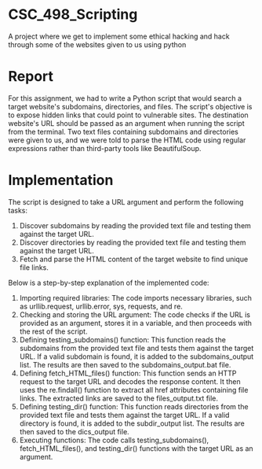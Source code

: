 # CSC_498_Scripting
A project where we get to implement some ethical hacking and hack through some of the websites given to us using python

# Report
For this assignment, we had to write a Python script that would search a target website's subdomains, directories, and files. The script's objective is to expose hidden links that could point to vulnerable sites. The destination website's URL should be passed as an argument when running the script from the terminal. Two text files containing subdomains and directories were given to us, and we were told to parse the HTML code using regular expressions rather than third-party tools like BeautifulSoup.

# Implementation
The script is designed to take a URL argument and perform the following tasks:<br>
<ol>
<li>Discover subdomains by reading the provided text file and testing them against the target URL.</li>
<li>Discover directories by reading the provided text file and testing them against the target URL.</li>
<li>Fetch and parse the HTML content of the target website to find unique file links.</li>
</ol>

Below is a step-by-step explanation of the implemented code:<br>

<ol>
  <li>Importing required libraries: The code imports necessary libraries, such as urllib.request, urllib.error, sys, requests, and re.
</li>
  <li>Checking and storing the URL argument: The code checks if the URL is provided as an argument, stores it in a variable, and then proceeds with the rest of the script.
</li>
  <li>Defining testing_subdomains() function: This function reads the subdomains from the provided text file and tests them against the target URL. If a valid subdomain is found, it is added to the subdomains_output list. The results are then saved to the subdomains_output.bat file.
</li>
  <li>Defining fetch_HTML_files() function: This function sends an HTTP request to the target URL and decodes the response content. It then uses the re.findall() function to extract all href attributes containing file links. The extracted links are saved to the files_output.txt file.
</li>
  <li>Defining testing_dir() function: This function reads directories from the provided text file and tests them against the target URL. If a valid directory is found, it is added to the subdir_output list. The results are then saved to the dics_output file.
</li>
  <li>Executing functions: The code calls testing_subdomains(), fetch_HTML_files(), and testing_dir() functions with the target URL as an argument.</li>
</ol>





